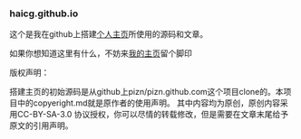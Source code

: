 ### haicg.github.io

这个是我在github上搭建[个人主页](https://haicg.github.io/)所使用的源码和文章。

如果你想知道这里有什么，不妨来[我的主页](https://haicg.github.io/)留个脚印

版权声明：

搭建主页的初始源码是从github上pizn/pizn.github.com这个项目clone的。本项目中的copyeright.md就是原作者的使用声明。
其中内容均为原创，原创内容采用CC-BY-SA-3.0 协议授权，你可以尽情的转载修改，但是需要在文章末尾给予原文的引用声明。

